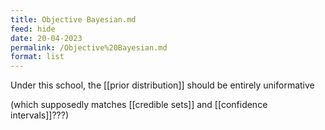 ```yaml
---
title: Objective Bayesian.md
feed: hide
date: 20-04-2023
permalink: /Objective%20Bayesian.md
format: list
---
```



Under this school, the [[prior distribution]] should be entirely uniformative

(which supposedly matches [[credible sets]] and [[confidence intervals]]???)